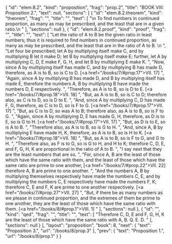 {
  "id": "elem.8.2",
  "kind": "proposition",
  "frag": "prop.2",
  "title": "BOOK VIII: Proposition 2.",
  "text": null,
  "sections": [
    {
      "id": "elem.8.2.theorem",
      "kind": "theorem",
      "frag": "",
      "title": "",
      "text": [
        "\n       To find numbers in continued proportion, as many as may be prescribed, and the least that are in a given ratio.\n      "
      ],
      "sections": null
    },
    {
      "id": "elem.8.2.proof",
      "kind": "proof",
      "frag": "",
      "title": "",
      "text": [
        "Let the ratio of A to B be the given ratio in least numbers; thus it is required to find numbers in continued proportion, as many as may be prescribed, and the least that are in the ratio of A to B. \n      ",
        "Let four be prescribed; let A by multiplying itself make C, and by multiplying B let it make D; let B by multiplying itself make E; further, let A by multiplying C, D, E make F, G, H, and let B by multiplying E make K. ",
        "Now, since A by multiplying itself has made C, and by multiplying B has made D, therefore, as A is to B, so is C to D. [<a href=\"/books/7/#prop.17\">VII. 17</a>] ",
        "Again, since A by multiplying B has made D, and B by multiplying itself has made E, therefore the numbers A, B by multiplying B have made the numbers D, E respectively. ",
        "Therefore, as A is to B, so is D to E. [<a href=\"/books/7/#prop.18\">VII. 18</a>] ",
        "But, as A is to B, so is C to D; therefore also, as C is to D, so is D to E. ",
        "And, since A by multiplying C, D has made F, G, therefore, as C is to D, so is F to G. [<a href=\"/books/7/#prop.17\">VII. 17</a>] ",
        "But, as C is to D, so was A to B; therefore also, as A is to B, so is F to G. ",
        "Again, since A by multiplying D, E has made G, H, therefore, as D is to E, so is G to H. [<a href=\"/books/7/#prop.17\">VII. 17</a>] ",
        "But, as D is to E, so is A to B. ",
        "Therefore also, as A is to B, so is G to H. ",
        "And, since A, B by multiplying E have made H, K, therefore, as A is to B, so is H to K. [<a href=\"/books/7/#prop.18\">VII. 18</a>] ",
        "But, as A is to B, so is F to G, and G to H. ",
        "Therefore also, as F is to G, so is G to H, and H to K; therefore C, D, E, and F, G, H, K are proportional in the ratio of A to B. ",
        "I say next that they are the least numbers that are so. ",
        "For, since A, B are the least of those which have the same ratio with them, and the least of those which have the same ratio are prime to one another, [<a href=\"/books/7/#prop.22\">VII. 22</a>] therefore A, B are prime to one another. ",
        "And the numbers A, B by multiplying themselves respectively have made the numbers C, E, and by multiplying the numbers C, E respectively have made the numbers F, K; therefore C, E and F, K are prime to one another respectively. [<a href=\"/books/7/#prop.27\">VII. 27</a>] ",
        "But, if there be as many numbers as we please in continued proportion, and the extremes of them be prime to one another, they are the least of those which have the same ratio with them. [<a href=\"/books/8/#prop.1\">VIII. 1</a>] "
      ],
      "sections": null
    },
    {
      "id": "",
      "kind": "qed",
      "frag": "",
      "title": "",
      "text": [
        "Therefore C, D, E and F, G, H, K are the least of those which have the same ratio with A, B. Q. E. D. "
      ],
      "sections": null
    }
  ],
  "layout": "proposition",
  "book": 8,
  "next": {
    "text": "Proposition 3.",
    "url": "/books/8/prop.3"
  },
  "prev": {
    "text": "Proposition 1.",
    "url": "/books/8/prop.1"
  }
}
